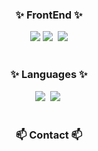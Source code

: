 
<h3 align="center">✨ FrontEnd ✨</h3>
<div align="center">
  <img src="https://img.shields.io/badge/React-61DAFB?style=flat-square&logo=React&logoColor=white&Color=white"/>
  <img src="https://img.shields.io/badge/flutter-02569B?style=for-the-badge&logo=flutter&logoColor=white"/>&nbsp
  <img src="https://img.shields.io/badge/bootstrap-7952B3?style=for-the-badge&logo=bootstrap&logoColor=white">
</div>

<br>

<h3 align="center">✨ Languages ✨</h3>
<div align="center">
  <img src="https://img.shields.io/badge/javascript-F7DF1E.svg?style=for-the-badge&logo=javascript&logoColor=20232a" />&nbsp
  <img src="https://img.shields.io/badge/typescript-007ACC.svg?style=for-the-badge&logo=typescript&logoColor=white" />&nbsp
</div>


<br>

<h3 align="center">📫 Contact 📫</h3>
<div align="center">
</div>
